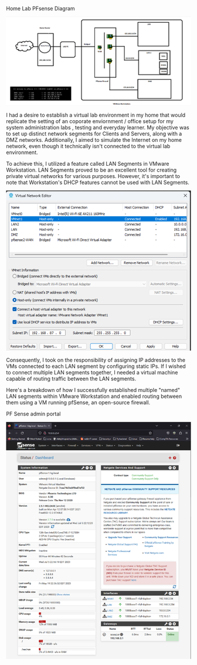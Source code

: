 Home Lab PFsense Diagram

![Alt text](pfsenselab.png)

I had a desire to establish a virtual lab environment in my home that would replicate the setting of an coporate enviornment / office setup for my system administration labs , testing and everyday learner. My objective was to set up distinct network segments for Clients and Servers, along with a DMZ networks. Additionally, I aimed to simulate the Internet on my home network, even though it technically isn't connected to the virtual lab environment.

To achieve this, I utilized a feature called LAN Segments in VMware Workstation. LAN Segments proved to be an excellent tool for creating private virtual networks for various purposes. However, it's important to note that Workstation's DHCP features cannot be used with LAN Segments.

![Alt text](image-1.png)

Consequently, I took on the responsibility of assigning IP addresses to the VMs connected to each LAN segment by configuring static IPs. If I wished to connect multiple LAN segments together, I needed a virtual machine capable of routing traffic between the LAN segments.

Here's a breakdown of how I successfully established multiple "named" LAN segments within VMware Workstation and enabled routing between them using a VM running pfSense, an open-source firewall.

PF Sense admin portal 

![Alt text](image-2.png)

